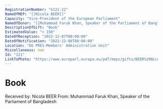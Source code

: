 ```yaml
---
RegistrationNumber: "G121-22"
NameOfMEP: "[[Nicola BEER]]"
Capacity: "Vice-President of the European Parliament"
NameOfDonor: "[[Muhammad Faruk Khan, Speaker of the Parliament of Bangladesh]]"
DescriptionOfGift: "Book"
EstimatedValue: "< 150"
DateOfReception: "2022-12-07T00:00:00"
DateOfNotification: "2022-12-08T00:00:00"
Location: "DG PRES-Members' Administration Unit"
Miscellaneous: nan
Id: "121"
LinkToPhoto: "https://www.europarl.europa.eu/pdf/meps/gifts/BEER%20Nicola_G121-22.jpg#"
---
```


# Book

Received by: Nicola BEER
From: Muhammad Faruk Khan, Speaker of the Parliament of Bangladesh
